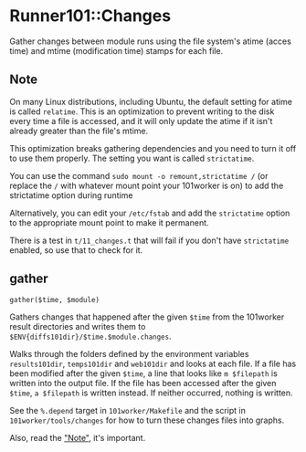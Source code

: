 # Runner101::Changes

Gather changes between module runs using the file system's atime (acces time)
and mtime (modification time) stamps for each file.

## Note

On many Linux distributions, including Ubuntu, the default setting for atime
is called `relatime`. This is an optimization to prevent writing to the disk
every time a file is accessed, and it will only update the atime if it isn't
already greater than the file's mtime.

This optimization breaks gathering dependencies and you need to turn it off to
use them properly. The setting you want is called `strictatime`.

You can use the command `sudo mount -o remount,strictatime /` (or replace the
`/` with whatever mount point your 101worker is on) to add the strictatime
option during runtime

Alternatively, you can edit your `/etc/fstab` and add the `strictatime`
option to the appropriate mount point to make it permanent.

There is a test in `t/11_changes.t` that will fail if you don't have
`strictatime` enabled, so use that to check for it.

## gather

    gather($time, $module)

Gathers changes that happened after the given `$time` from the 101worker
result directories and writes them to
`$ENV{diffs101dir}/$time.$module.changes`.

Walks through the folders defined by the environment variables
`results101dir`, `temps101dir` and `web101dir` and looks at each file. If a
file has been modified after the given `$time`, a line that looks like
`m $filepath` is written into the output file. If the file has been accessed
after the given `$time`, `a $filepath` is written instead. If neither
occurred, nothing is written.

See the `%.depend` target in `101worker/Makefile` and the script in
`101worker/tools/changes` for how to turn these changes files into graphs.

Also, read the ["Note"](#note), it's important.
